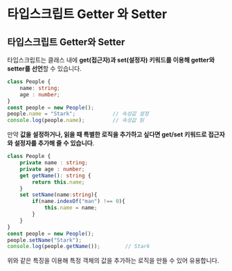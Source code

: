 # 타입스크립트 Getter 와 Setter

## 타입스크립트 Getter와 Setter

 타입스크립트는 클래스 내에 **get\(접근자\)과 set\(설정자\) 키워드를 이용해 getter와 setter를 선언**할 수 있습니다.

```typescript
class People {
    name: string;
    age : number;
}
const people = new People();
people.name = "Stark";            // 속성값 설정
console.log(people.name);         // 속성값 읽
```

 만약 **값을 설정하거나, 읽을 때 특별한 로직을 추가하고 싶다면 get/set 키워드로 접근자와 설정자를 추가해 줄 수 있습니다**.

```typescript
class People {
    private name : string;
    private age : number;
    get getName(): string {
        return this.name;
    }
    set setName(name:string){
        if(name.indexOf("man") !== 0){
            this.name = name;
        }
    }
}
const people = new People();
people.setName("Stark");
console.log(people.getName());        // Stark 
```

 위와 같은 특징을 이용해 특정 객체의 값을 추가하는 로직을 만들 수 있어 유용합니다. 

